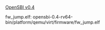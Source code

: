 [OpenSBI v0.4](https://github.com/riscv/opensbi/releases/tag/v0.4)

fw_jump.elf: opensbi-0.4-rv64-bin/platform/qemu/virt/firmware/fw_jump.elf